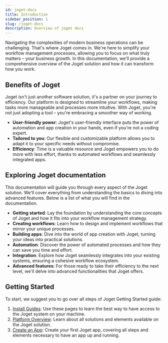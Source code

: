 ```yaml
---
id: joget-docs
title: Introduction
sidebar_position: 1
slug: /joget-docs
description: Overview of joget docs
---
```


Navigating the complexities of modern business operations can be challenging. That's where Joget comes in. We're here to simplify your workflow management processes, allowing you to focus on what truly matters – your business growth. In this documentation, we'll provide a comprehensive overview of the Joget solution and how it can transform how you work.

## Benefits of Joget

Joget isn't just another software solution, it's a partner on your journey to efficiency. Our platform is designed to streamline your workflows, making tasks more manageable and processes more intuitive. With Joget, you're not just adopting a tool – you're embracing a smoother way of working.

- **User-friendly power**: Joget's user-friendly interface puts the power of automation and app creation in your hands, even if you're not a coding expert.
- **Tailored to you**: Our flexible and customizable platform allows you to adapt it to your specific needs without compromise.
- **Efficiency**: Time is a valuable resource and Joget empowers you to do more with less effort, thanks to automated workflows and seamlessly integrated apps.

## Exploring Joget documentation

This documentation will guide you through every aspect of the Joget solution. We'll cover everything from understanding the basics to diving into advanced features. Below is a list of what you will find in the documentation.

- **Getting started**: Lay the foundation by understanding the core concepts of Joget and how it fits into your workflow management strategy.
- **Creating workflows**: Learn how to design and implement workflows that mirror your unique processes.
- **Building apps**: Dive into the world of app creation with Joget, turning your ideas into practical solutions.
- **Automation**: Discover the power of automated processes and how they can save you time and effort.
- **Integration**: Explore how Joget seamlessly integrates into your existing systems, ensuring a cohesive workflow ecosystem.
- **Advanced features**: For those ready to take their efficiency to the next level, we'll delve into advanced functionalities that Joget offers.

## Getting Started

To start, we suggest you to go over all steps of Joget Getting Started guide:

1. [Install Guides](./getting-started/installing-guides): Use these pages to learn the best way to have access to the Joget system on your machine.
2. [Platform Overview](./getting-started/platform-overview): Learn about all solutions and elements available on the Joget solution.
3. [Create an App](./getting-started/create-an-app): Create your first Joget app, covering all steps and elements necessary to have an app up and running.
